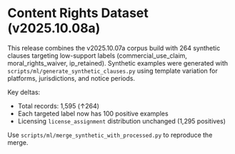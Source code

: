 # Content Rights Dataset (v2025.10.08a)

This release combines the v2025.10.07a corpus build with 264 synthetic clauses
targeting low-support labels (commercial_use_claim, moral_rights_waiver,
ip_retained). Synthetic examples were generated with `scripts/ml/generate_synthetic_clauses.py`
using template variation for platforms, jurisdictions, and notice periods.

Key deltas:

- Total records: 1,595 (↑264)
- Each targeted label now has 100 positive examples
- Licensing `license_assignment` distribution unchanged (1,295 positives)

Use `scripts/ml/merge_synthetic_with_processed.py` to reproduce the merge.
